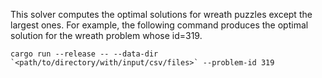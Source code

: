 This solver computes the optimal solutions for wreath puzzles except the largest ones. For example, the following command produces the optimal solution for the wreath problem whose id=319. 
```
cargo run --release -- --data-dir `<path/to/directory/with/input/csv/files>` --problem-id 319
```